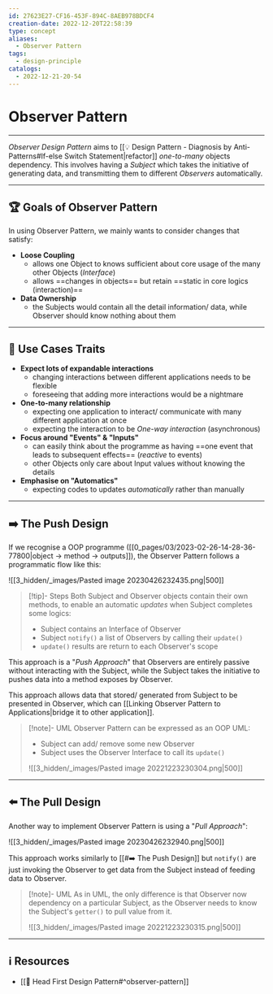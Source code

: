 ```yaml
---
id: 27623E27-CF16-453F-894C-8AEB978BDCF4
creation-date: 2022-12-20T22:58:39
type: concept
aliases:
  - Observer Pattern
tags:
  - design-principle
catalogs:
  - 2022-12-21-20-54
---
```


# Observer Pattern 

--- 

_Observer Design Pattern_ aims to [[💡 Design Pattern - Diagnosis by Anti-Patterns#If-else Switch Statement|refactor]] *one-to-many* objects dependency. This involves having a *Subject* which takes the initiative of generating data, and transmitting them to different *Observers* automatically. 

---
## 🏆 Goals of Observer Pattern

In using Observer Pattern, we mainly wants to consider changes that satisfy:

- **Loose Coupling**
	- allows one Object to knows sufficient about core usage of the many other Objects (*Interface*)
	- allows ==changes in objects== but retain ==static in core logics (interaction)== 
- **Data Ownership**
	- the Subjects would contain all the detail information/ data, while Observer should know nothing about them

---
## 📖 Use Cases Traits

- **Expect lots of expandable interactions**
	- changing interactions between different applications needs to be flexible
	- foreseeing that adding more interactions would be a nightmare
- **One-to-many relationship**
	- expecting one application to interact/ communicate with many different application at once
	- expecting the interaction to be *One-way interaction* (asynchronous)
- **Focus around "Events" & "Inputs"**
	 - can easily think about the programme as having ==one event that leads to subsequent effects== (*reactive* to events)
	 - other Objects only care about Input values without knowing the details
- **Emphasise on "Automatics"**
	 - expecting codes to updates *automatically* rather than manually

---
## ➡️ The Push Design 

If we recognise a OOP programme ([[0_pages/03/2023-02-26-14-28-36-77800|object -> method -> outputs]]), the Observer Pattern follows a programmatic flow like this: 

![[3_hidden/_images/Pasted image 20230426232435.png|500]]

> [!tip]- Steps
> Both Subject and Observer objects contain their own methods, to enable an automatic *updates* when Subject completes some logics: 
> - Subject contains an Interface of Observer
> - Subject `notify()` a list of Observers by calling their `update()`
> - `update()` results are return to each Observer's scope

This approach is a "*Push Approach*" that Observers are entirely passive without interacting with the Subject, while the Subject takes the initiative to pushes data into a method exposes by Observer. 

This approach allows data that stored/ generated from Subject to be presented in Observer, which can [[Linking Observer Pattern to Applications|bridge it to other application]]. 

> [!note]- UML
> Observer Pattern can be expressed as an OOP UML: 
> - Subject can add/ remove some new Observer 
> - Subject uses the Observer Interface to call its `update()`
> 
> ![[3_hidden/_images/Pasted image 20221223230304.png|500]]

---
## ⬅️ The Pull Design

Another way to implement Observer Pattern is using a "*Pull Approach*": 

![[3_hidden/_images/Pasted image 20230426232940.png|500]]

This approach works similarly to [[#➡️ The Push Design]] but `notify()` are just invoking the Observer to get data from the Subject instead of feeding data to Observer. 

> [!note]- UML
> As in UML, the only difference is that Observer now dependency on a particular Subject, as the Observer needs to know the Subject's `getter()` to pull value from it.
> 
> ![[3_hidden/_images/Pasted image 20221223230315.png|500]]

---
## ℹ️ Resources
- [[📕 Head First Design Pattern#^observer-pattern]]